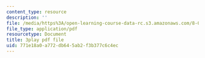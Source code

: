 ```yaml
---
content_type: resource
description: ''
file: /media/https%3A/open-learning-course-data-rc.s3.amazonaws.com/8-06-quantum-physics-iii-spring-2018/771e18a0a772db645ab2f3b377c6c4ec_dodj1I-IjWM.pdf
file_type: application/pdf
resourcetype: Document
title: 3play pdf file
uid: 771e18a0-a772-db64-5ab2-f3b377c6c4ec
---
```

